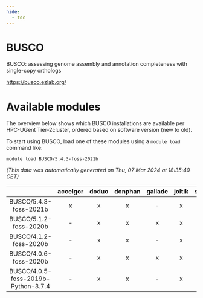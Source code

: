 ```yaml
---
hide:
  - toc
---
```


BUSCO
=====


BUSCO: assessing genome assembly and annotation completeness with single-copy orthologs

https://busco.ezlab.org/
# Available modules


The overview below shows which BUSCO installations are available per HPC-UGent Tier-2cluster, ordered based on software version (new to old).

To start using BUSCO, load one of these modules using a `module load` command like:

```shell
module load BUSCO/5.4.3-foss-2021b
```

*(This data was automatically generated on Thu, 07 Mar 2024 at 18:35:40 CET)*  

| |accelgor|doduo|donphan|gallade|joltik|skitty|
| :---: | :---: | :---: | :---: | :---: | :---: | :---: |
|BUSCO/5.4.3-foss-2021b|x|x|x|-|x|x|
|BUSCO/5.1.2-foss-2020b|-|x|x|x|x|-|
|BUSCO/4.1.2-foss-2020b|-|x|x|-|x|x|
|BUSCO/4.0.6-foss-2020b|-|x|x|x|x|x|
|BUSCO/4.0.5-foss-2019b-Python-3.7.4|-|x|x|-|x|x|

